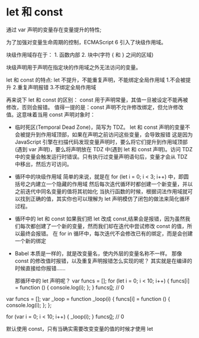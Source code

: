 # let 和 const 
通过 var 声明的变量存在变量提升的特性;

为了加强对变量生命周期的控制，ECMAScript 6 引入了块级作用域。

块级作用域存在于：
    1. 函数内部
    2. 块中(字符 { 和 } 之间的区域)

块级声明用于声明在指定块的作用域之外无法访问的变量。

let 和 const 的特点:  let 不提升，不能重复声明，不能绑定全局作用域
    1.不会被提升
    2.重复声明报错
    3.不绑定全局作用域

再来说下 let 和 const 的区别：
    const 用于声明常量，其值一旦被设定不能再被修改，否则会报错。
    值得一提的是：const 声明不允许修改绑定，但允许修改值。这意味着当用 const 声明对象时：

- 临时死区(Temporal Dead Zone)，简写为 TDZ。
    let 和 const 声明的变量不会被提升到作用域顶部，如果在声明之前访问这些变量，会导致报错
这是因为 JavaScript 引擎在扫描代码发现变量声明时，要么将它们提升到作用域顶部(遇到 var 声明)，要么将声明放在 TDZ 中(遇到 let 和 const 声明)。访问 TDZ 中的变量会触发运行时错误。只有执行过变量声明语句后，变量才会从 TDZ 中移出，然后方可访问。

- 循环中的块级作用域
    简单的来说，就是在 for (let i = 0; i < 3; i++) 中，即圆括号之内建立一个隐藏的作用域
    然后每次迭代循环时都创建一个新变量，并以之前迭代中同名变量的值将其初始化
    当执行函数的时候，根据词法作用域就可以找到正确的值，其实你也可以理解为 let 声明模仿了闭包的做法来简化循环过程。
- 循环中的 let 和 const
    如果我们把 let 改成 const,结果会是报错，因为虽然我们每次都创建了一个新的变量，然而我们却在迭代中尝试修改 const 的值，所以最终会报错。
    在 for in 循环中，每次迭代不会修改已有的绑定，而是会创建一个新的绑定
- Babel
    本质是一样的，就是改变量名，使内外层的变量名称不一样。
    那像 const 的修改值时报错，以及重复声明报错怎么实现的呢？
    其实就是在编译的时候直接给你报错……

    那循环中的 let 声明呢？
var funcs = [];
for (let i = 0; i < 10; i++) {
    funcs[i] = function () {
        console.log(i);
    };
}
funcs[0](); // 0

var funcs = [];
var _loop = function _loop(i) {
    funcs[i] = function () {
        console.log(i);
    };
};

for (var i = 0; i < 10; i++) {
    _loop(i);
}
funcs[0](); // 0

默认使用 const，只有当确实需要改变变量的值的时候才使用 let

